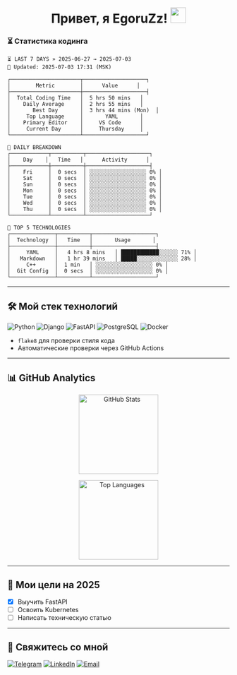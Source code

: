 <h1 align="center"> 
  Привет, я EgoruZz!
  <img src="https://media.giphy.com/media/hvRJCLFzcasrR4ia7z/giphy.gif" width="35px"/>
</h1>

### ⏳ Статистика кодинга
```text
⏳ LAST 7 DAYS » 2025-06-27 → 2025-07-03
🔄 Updated: 2025-07-03 17:31 (MSK)

┌──────────────────────┬────────────────────┐
│        Metric        │      Value      │
├──────────────────────┼────────────────────┤
│  Total Coding Time   │  5 hrs 50 mins   │
│    Daily Average     │  2 hrs 55 mins   │
│       Best Day       │  3 hrs 44 mins (Mon)  │
│     Top Language     │       YAML       │
│    Primary Editor    │     VS Code      │
│     Current Day      │     Thursday     │
└──────────────────────┴────────────────────┘

📅 DAILY BREAKDOWN
┌────────────┬──────────┬────────────────────┐
│    Day    │   Time   │      Activity      │
├────────────┼──────────┼────────────────────┤
│    Fri     │  0 secs  │ ░░░░░░░░░░░░░░░░░░ 0% │
│    Sat     │  0 secs  │ ░░░░░░░░░░░░░░░░░░ 0% │
│    Sun     │  0 secs  │ ░░░░░░░░░░░░░░░░░░ 0% │
│    Mon     │  0 secs  │ ░░░░░░░░░░░░░░░░░░ 0% │
│    Tue     │  0 secs  │ ░░░░░░░░░░░░░░░░░░ 0% │
│    Wed     │  0 secs  │ ░░░░░░░░░░░░░░░░░░ 0% │
│    Thu     │  0 secs  │ ░░░░░░░░░░░░░░░░░░ 0% │
└────────────┴──────────┴────────────────────┘

🚀 TOP 5 TECHNOLOGIES
┌──────────────┬──────────┬────────────────────┐
│  Technology  │   Time   │       Usage       │
├──────────────┼──────────┼────────────────────┤
│     YAML     │   4 hrs 8 mins   │ ████████████░░░░░░ 71% │
│   Markdown   │   1 hr 39 mins   │ █████░░░░░░░░░░░░░ 28% │
│     C++      │  1 min   │ ░░░░░░░░░░░░░░░░░░ 0% │
│  Git Config  │  0 secs  │ ░░░░░░░░░░░░░░░░░░ 0% │
└──────────────┴──────────┴────────────────────┘
```
---

## 🛠 Мой стек технологий

![Python](https://img.shields.io/badge/-Python-3776AB?logo=python&logoColor=white)
![Django](https://img.shields.io/badge/-Django-092E20?logo=django&logoColor=white)
![FastAPI](https://img.shields.io/badge/-FastAPI-009688?logo=fastapi&logoColor=white)
![PostgreSQL](https://img.shields.io/badge/-PostgreSQL-4169E1?logo=postgresql&logoColor=white)
![Docker](https://img.shields.io/badge/-Docker-2496ED?logo=docker&logoColor=white)

- `flake8` для проверки стиля кода
- Автоматические проверки через GitHub Actions

---

## 📊 GitHub Analytics

<div align="center">
  <!-- Основная статистика с улучшенной обработкой ошибок -->
  <picture>
    <source
      srcset="https://github-readme-stats-sigma-five.vercel.app/api?username=EgoruZz&show_icons=true&count_private=true&disable_animations=true&include_all_commits=false"
      media="(prefers-color-scheme: light)"
    />
    <img 
      src="https://github-readme-stats-sigma-five.vercel.app/api?username=EgoruZz&show_icons=true&count_private=true&disable_animations=true" 
      height="180em"
      alt="GitHub Stats"
      onerror="this.onerror=null;this.src='https://github-profile-summary-cards.vercel.app/api/cards/stats?username=EgoruZz&theme=github'"
    />
  </picture>

  <!-- Топ языков с улучшенной фильтрацией -->
  <img
    src="https://github-readme-stats-sigma-five.vercel.app/api/top-langs/?username=EgoruZz&layout=compact&exclude_repo=README-STATS,starter-templates&langs_count=8&count_private=true"
    height="180em"
    alt="Top Languages"
    onerror="this.onerror=null;this.src='https://github-profile-summary-cards.vercel.app/api/cards/repos-per-language?username=EgoruZz&theme=github'"
  />
</div>

---

## 🎯 Мои цели на 2025
- [x] Выучить FastAPI
- [ ] Освоить Kubernetes
- [ ] Написать техническую статью

---

## 🤝 Свяжитесь со мной
[![Telegram](https://img.shields.io/badge/Telegram-@ваш_ник-26A5E4?logo=telegram)](https://t.me/your_username)
[![LinkedIn](https://img.shields.io/badge/LinkedIn-Ваше_Имя-0A66C2?logo=linkedin)](https://linkedin.com/in/your_username)
[![Email](https://img.shields.io/badge/Email-ваш@email.com-EA4335?logo=gmail)](mailto:ваш@email.com)
